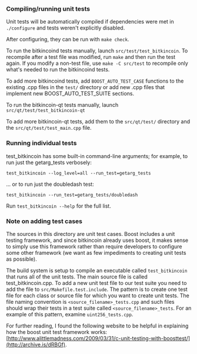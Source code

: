 ### Compiling/running unit tests

Unit tests will be automatically compiled if dependencies were met in `./configure`
and tests weren't explicitly disabled.

After configuring, they can be run with `make check`.

To run the bitkincoind tests manually, launch `src/test/test_bitkincoin`. To recompile
after a test file was modified, run `make` and then run the test again. If you
modify a non-test file, use `make -C src/test` to recompile only what's needed
to run the bitkincoind tests.

To add more bitkincoind tests, add `BOOST_AUTO_TEST_CASE` functions to the existing
.cpp files in the `test/` directory or add new .cpp files that
implement new BOOST_AUTO_TEST_SUITE sections.

To run the bitkincoin-qt tests manually, launch `src/qt/test/test_bitkincoin-qt`

To add more bitkincoin-qt tests, add them to the `src/qt/test/` directory and
the `src/qt/test/test_main.cpp` file.

### Running individual tests

test_bitkincoin has some built-in command-line arguments; for
example, to run just the getarg_tests verbosely:

    test_bitkincoin --log_level=all --run_test=getarg_tests

... or to run just the doubledash test:

    test_bitkincoin --run_test=getarg_tests/doubledash

Run `test_bitkincoin --help` for the full list.

### Note on adding test cases

The sources in this directory are unit test cases.  Boost includes a
unit testing framework, and since bitkincoin already uses boost, it makes
sense to simply use this framework rather than require developers to
configure some other framework (we want as few impediments to creating
unit tests as possible).

The build system is setup to compile an executable called `test_bitkincoin`
that runs all of the unit tests.  The main source file is called
test_bitkincoin.cpp. To add a new unit test file to our test suite you need
to add the file to `src/Makefile.test.include`. The pattern is to create
one test file for each class or source file for which you want to create
unit tests.  The file naming convention is `<source_filename>_tests.cpp`
and such files should wrap their tests in a test suite
called `<source_filename>_tests`. For an example of this pattern,
examine `uint256_tests.cpp`.

For further reading, I found the following website to be helpful in
explaining how the boost unit test framework works:
[http://www.alittlemadness.com/2009/03/31/c-unit-testing-with-boosttest/](http://archive.is/dRBGf).
